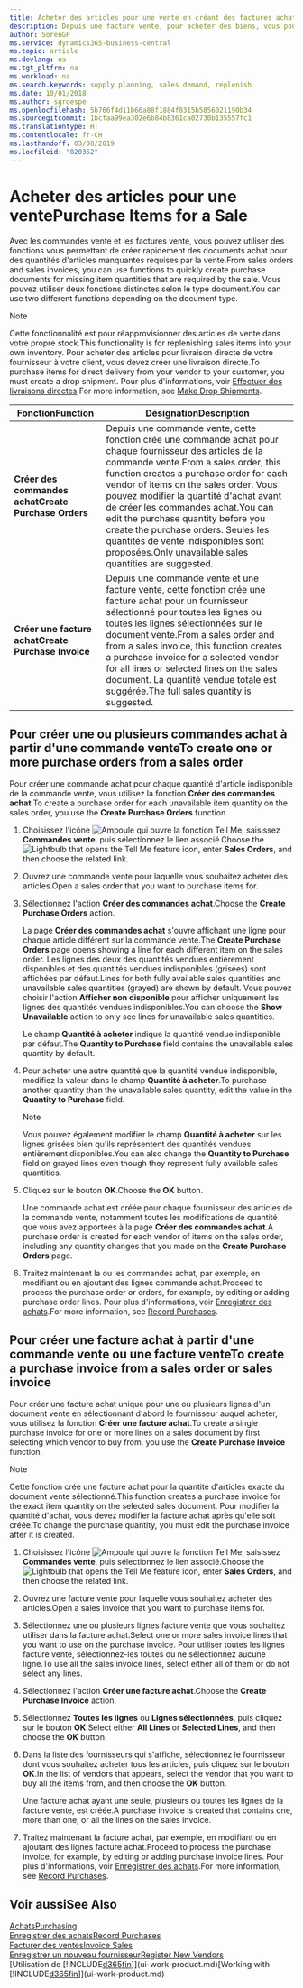 ```yaml
---
title: Acheter des articles pour une vente en créant des factures achat | Microsoft Docs
description: Depuis une facture vente, pour acheter des biens, vous pouvez créer une facture achat pour un fournisseur.
author: SorenGP
ms.service: dynamics365-business-central
ms.topic: article
ms.devlang: na
ms.tgt_pltfrm: na
ms.workload: na
ms.search.keywords: supply planning, sales demand, replenish
ms.date: 10/01/2018
ms.author: sgroespe
ms.openlocfilehash: 5b766f4d11b66a88f1884f8315b5856021190b34
ms.sourcegitcommit: 1bcfaa99ea302e6b84b8361ca02730b135557fc1
ms.translationtype: HT
ms.contentlocale: fr-CH
ms.lasthandoff: 03/08/2019
ms.locfileid: "820352"
---
```

# <a name="purchase-items-for-a-sale"></a><span data-ttu-id="1c6e8-103">Acheter des articles pour une vente</span><span class="sxs-lookup"><span data-stu-id="1c6e8-103">Purchase Items for a Sale</span></span>
<span data-ttu-id="1c6e8-104">Avec les commandes vente et les factures vente, vous pouvez utiliser des fonctions vous permettant de créer rapidement des documents achat pour des quantités d'articles manquantes requises par la vente.</span><span class="sxs-lookup"><span data-stu-id="1c6e8-104">From sales orders and sales invoices, you can use functions to quickly create purchase documents for missing item quantities that are required by the sale.</span></span> <span data-ttu-id="1c6e8-105">Vous pouvez utiliser deux fonctions distinctes selon le type document.</span><span class="sxs-lookup"><span data-stu-id="1c6e8-105">You can use two different functions depending on the document type.</span></span>

> [!Note]
> <span data-ttu-id="1c6e8-106">Cette fonctionnalité est pour réapprovisionner des articles de vente dans votre propre stock.</span><span class="sxs-lookup"><span data-stu-id="1c6e8-106">This functionality is for replenishing sales items into your own inventory.</span></span> <span data-ttu-id="1c6e8-107">Pour acheter des articles pour livraison directe de votre fournisseur à votre client, vous devez créer une livraison directe.</span><span class="sxs-lookup"><span data-stu-id="1c6e8-107">To purchase items for direct delivery from your vendor to your customer, you must create a drop shipment.</span></span> <span data-ttu-id="1c6e8-108">Pour plus d'informations, voir [Effectuer des livraisons directes](sales-how-drop-shipment.md).</span><span class="sxs-lookup"><span data-stu-id="1c6e8-108">For more information, see [Make Drop Shipments](sales-how-drop-shipment.md).</span></span>   

|<span data-ttu-id="1c6e8-109">Fonction</span><span class="sxs-lookup"><span data-stu-id="1c6e8-109">Function</span></span>|<span data-ttu-id="1c6e8-110">Désignation</span><span class="sxs-lookup"><span data-stu-id="1c6e8-110">Description</span></span>|
|--------|-----------|
|<span data-ttu-id="1c6e8-111">**Créer des commandes achat**</span><span class="sxs-lookup"><span data-stu-id="1c6e8-111">**Create Purchase Orders**</span></span>|<span data-ttu-id="1c6e8-112">Depuis une commande vente, cette fonction crée une commande achat pour chaque fournisseur des articles de la commande vente.</span><span class="sxs-lookup"><span data-stu-id="1c6e8-112">From a sales order, this function creates a purchase order for each vendor of items on the sales order.</span></span> <span data-ttu-id="1c6e8-113">Vous pouvez modifier la quantité d'achat avant de créer les commandes achat.</span><span class="sxs-lookup"><span data-stu-id="1c6e8-113">You can edit the purchase quantity before you create the purchase orders.</span></span> <span data-ttu-id="1c6e8-114">Seules les quantités de vente indisponibles sont proposées.</span><span class="sxs-lookup"><span data-stu-id="1c6e8-114">Only unavailable sales quantities are suggested.</span></span>
|<span data-ttu-id="1c6e8-115">**Créer une facture achat**</span><span class="sxs-lookup"><span data-stu-id="1c6e8-115">**Create Purchase Invoice**</span></span>|<span data-ttu-id="1c6e8-116">Depuis une commande vente et une facture vente, cette fonction crée une facture achat pour un fournisseur sélectionné pour toutes les lignes ou toutes les lignes sélectionnées sur le document vente.</span><span class="sxs-lookup"><span data-stu-id="1c6e8-116">From a sales order and from a sales invoice, this function creates a purchase invoice for a selected vendor for all lines or selected lines on the sales document.</span></span> <span data-ttu-id="1c6e8-117">La quantité vendue totale est suggérée.</span><span class="sxs-lookup"><span data-stu-id="1c6e8-117">The full sales quantity is suggested.</span></span>|

## <a name="to-create-one-or-more-purchase-orders-from-a-sales-order"></a><span data-ttu-id="1c6e8-118">Pour créer une ou plusieurs commandes achat à partir d'une commande vente</span><span class="sxs-lookup"><span data-stu-id="1c6e8-118">To create one or more purchase orders from a sales order</span></span>
<span data-ttu-id="1c6e8-119">Pour créer une commande achat pour chaque quantité d'article indisponible de la commande vente, vous utilisez la fonction **Créer des commandes achat**.</span><span class="sxs-lookup"><span data-stu-id="1c6e8-119">To create a purchase order for each unavailable item quantity on the sales order, you use the **Create Purchase Orders** function.</span></span>

1. <span data-ttu-id="1c6e8-120">Choisissez l'icône ![Ampoule qui ouvre la fonction Tell Me](media/ui-search/search_small.png "Dites-moi ce que vous voulez faire"), saisissez **Commandes vente**, puis sélectionnez le lien associé.</span><span class="sxs-lookup"><span data-stu-id="1c6e8-120">Choose the ![Lightbulb that opens the Tell Me feature](media/ui-search/search_small.png "Tell me what you want to do") icon, enter **Sales Orders**, and then choose the related link.</span></span>
2. <span data-ttu-id="1c6e8-121">Ouvrez une commande vente pour laquelle vous souhaitez acheter des articles.</span><span class="sxs-lookup"><span data-stu-id="1c6e8-121">Open a sales order that you want to purchase items for.</span></span>
3. <span data-ttu-id="1c6e8-122">Sélectionnez l'action **Créer des commandes achat**.</span><span class="sxs-lookup"><span data-stu-id="1c6e8-122">Choose the **Create Purchase Orders** action.</span></span>

    <span data-ttu-id="1c6e8-123">La page **Créer des commandes achat** s'ouvre affichant une ligne pour chaque article différent sur la commande vente.</span><span class="sxs-lookup"><span data-stu-id="1c6e8-123">The **Create Purchase Orders** page opens showing a line for each different item on the sales order.</span></span> <span data-ttu-id="1c6e8-124">Les lignes des deux des quantités vendues entièrement disponibles et des quantités vendues indisponibles (grisées) sont affichées par défaut.</span><span class="sxs-lookup"><span data-stu-id="1c6e8-124">Lines for both fully available sales quantities and unavailable sales quantities (grayed) are shown by default.</span></span> <span data-ttu-id="1c6e8-125">Vous pouvez choisir l'action **Afficher non disponible** pour afficher uniquement les lignes des quantités vendues indisponibles.</span><span class="sxs-lookup"><span data-stu-id="1c6e8-125">You can choose the **Show Unavailable** action to only see lines for unavailable sales quantities.</span></span>

    <span data-ttu-id="1c6e8-126">Le champ **Quantité à acheter** indique la quantité vendue indisponible par défaut.</span><span class="sxs-lookup"><span data-stu-id="1c6e8-126">The **Quantity to Purchase** field contains the unavailable sales quantity by default.</span></span>
4. <span data-ttu-id="1c6e8-127">Pour acheter une autre quantité que la quantité vendue indisponible, modifiez la valeur dans le champ **Quantité à acheter**.</span><span class="sxs-lookup"><span data-stu-id="1c6e8-127">To purchase another quantity than the unavailable sales quantity, edit the value in the **Quantity to Purchase** field.</span></span>

    > [!NOTE]  
    >   <span data-ttu-id="1c6e8-128">Vous pouvez également modifier le champ **Quantité à acheter** sur les lignes grisées bien qu'ils représentent des quantités vendues entièrement disponibles.</span><span class="sxs-lookup"><span data-stu-id="1c6e8-128">You can also change the **Quantity to Purchase** field on grayed lines even though they represent fully available sales quantities.</span></span>
5. <span data-ttu-id="1c6e8-129">Cliquez sur le bouton **OK**.</span><span class="sxs-lookup"><span data-stu-id="1c6e8-129">Choose the **OK** button.</span></span>

    <span data-ttu-id="1c6e8-130">Une commande achat est créée pour chaque fournisseur des articles de la commande vente, notamment toutes les modifications de quantité que vous avez apportées à la page **Créer des commandes achat**.</span><span class="sxs-lookup"><span data-stu-id="1c6e8-130">A purchase order is created for each vendor of items on the sales order, including any quantity changes that you made on the **Create Purchase Orders** page.</span></span>
7. <span data-ttu-id="1c6e8-131">Traitez maintenant la ou les commandes achat, par exemple, en modifiant ou en ajoutant des lignes commande achat.</span><span class="sxs-lookup"><span data-stu-id="1c6e8-131">Proceed to process the purchase order or orders, for example, by editing or adding purchase order lines.</span></span> <span data-ttu-id="1c6e8-132">Pour plus d'informations, voir [Enregistrer des achats](purchasing-how-record-purchases.md).</span><span class="sxs-lookup"><span data-stu-id="1c6e8-132">For more information, see [Record Purchases](purchasing-how-record-purchases.md).</span></span>


## <a name="to-create-a-purchase-invoice-from-a-sales-order-or-sales-invoice"></a><span data-ttu-id="1c6e8-133">Pour créer une facture achat à partir d'une commande vente ou une facture vente</span><span class="sxs-lookup"><span data-stu-id="1c6e8-133">To create a purchase invoice from a sales order or sales invoice</span></span>
<span data-ttu-id="1c6e8-134">Pour créer une facture achat unique pour une ou plusieurs lignes d'un document vente en sélectionnant d'abord le fournisseur auquel acheter, vous utilisez la fonction **Créer une facture achat**.</span><span class="sxs-lookup"><span data-stu-id="1c6e8-134">To create a single purchase invoice for one or more lines on a sales document by first selecting which vendor to buy from, you use the **Create Purchase Invoice** function.</span></span>

> [!NOTE]  
>   <span data-ttu-id="1c6e8-135">Cette fonction crée une facture achat pour la quantité d'articles exacte du document vente sélectionné.</span><span class="sxs-lookup"><span data-stu-id="1c6e8-135">This function creates a purchase invoice for the exact item quantity on the selected sales document.</span></span> <span data-ttu-id="1c6e8-136">Pour modifier la quantité d'achat, vous devez modifier la facture achat après qu'elle soit créée.</span><span class="sxs-lookup"><span data-stu-id="1c6e8-136">To change the purchase quantity, you must edit the purchase invoice after it is created.</span></span>  

1. <span data-ttu-id="1c6e8-137">Choisissez l'icône ![Ampoule qui ouvre la fonction Tell Me](media/ui-search/search_small.png "Dites-moi ce que vous voulez faire"), saisissez **Commandes vente**, puis sélectionnez le lien associé.</span><span class="sxs-lookup"><span data-stu-id="1c6e8-137">Choose the ![Lightbulb that opens the Tell Me feature](media/ui-search/search_small.png "Tell me what you want to do") icon, enter **Sales Orders**, and then choose the related link.</span></span>
2. <span data-ttu-id="1c6e8-138">Ouvrez une facture vente pour laquelle vous souhaitez acheter des articles.</span><span class="sxs-lookup"><span data-stu-id="1c6e8-138">Open a sales invoice that you want to purchase items for.</span></span>
3. <span data-ttu-id="1c6e8-139">Sélectionnez une ou plusieurs lignes facture vente que vous souhaitez utiliser dans la facture achat.</span><span class="sxs-lookup"><span data-stu-id="1c6e8-139">Select one or more sales invoice lines that you want to use on the purchase invoice.</span></span> <span data-ttu-id="1c6e8-140">Pour utiliser toutes les lignes facture vente, sélectionnez-les toutes ou ne sélectionnez aucune ligne.</span><span class="sxs-lookup"><span data-stu-id="1c6e8-140">To use all the sales invoice lines, select either all of them or do not select any lines.</span></span>
4. <span data-ttu-id="1c6e8-141">Sélectionnez l'action **Créer une facture achat**.</span><span class="sxs-lookup"><span data-stu-id="1c6e8-141">Choose the **Create Purchase Invoice** action.</span></span>
5. <span data-ttu-id="1c6e8-142">Sélectionnez **Toutes les lignes** ou **Lignes sélectionnées**, puis cliquez sur le bouton **OK**.</span><span class="sxs-lookup"><span data-stu-id="1c6e8-142">Select either **All Lines** or **Selected Lines**, and then choose the **OK** button.</span></span>  
6. <span data-ttu-id="1c6e8-143">Dans la liste des fournisseurs qui s'affiche, sélectionnez le fournisseur dont vous souhaitez acheter tous les articles, puis cliquez sur le bouton **OK**.</span><span class="sxs-lookup"><span data-stu-id="1c6e8-143">In the list of vendors that appears, select the vendor that you want to buy all the items from, and then choose the **OK** button.</span></span>

    <span data-ttu-id="1c6e8-144">Une facture achat ayant une seule, plusieurs ou toutes les lignes de la facture vente, est créée.</span><span class="sxs-lookup"><span data-stu-id="1c6e8-144">A purchase invoice is created that contains one, more than one, or all the lines on the sales invoice.</span></span>
7. <span data-ttu-id="1c6e8-145">Traitez maintenant la facture achat, par exemple, en modifiant ou en ajoutant des lignes facture achat.</span><span class="sxs-lookup"><span data-stu-id="1c6e8-145">Proceed to process the purchase invoice, for example, by editing or adding purchase invoice lines.</span></span> <span data-ttu-id="1c6e8-146">Pour plus d'informations, voir [Enregistrer des achats](purchasing-how-record-purchases.md).</span><span class="sxs-lookup"><span data-stu-id="1c6e8-146">For more information, see [Record Purchases](purchasing-how-record-purchases.md).</span></span>

## <a name="see-also"></a><span data-ttu-id="1c6e8-147">Voir aussi</span><span class="sxs-lookup"><span data-stu-id="1c6e8-147">See Also</span></span>
[<span data-ttu-id="1c6e8-148">Achats</span><span class="sxs-lookup"><span data-stu-id="1c6e8-148">Purchasing</span></span>](purchasing-manage-purchasing.md)  
[<span data-ttu-id="1c6e8-149">Enregistrer des achats</span><span class="sxs-lookup"><span data-stu-id="1c6e8-149">Record Purchases</span></span>](purchasing-how-record-purchases.md)  
[<span data-ttu-id="1c6e8-150">Facturer des ventes</span><span class="sxs-lookup"><span data-stu-id="1c6e8-150">Invoice Sales</span></span>](sales-how-invoice-sales.md)  
[<span data-ttu-id="1c6e8-151">Enregistrer un nouveau fournisseur</span><span class="sxs-lookup"><span data-stu-id="1c6e8-151">Register New Vendors</span></span>](purchasing-how-register-new-vendors.md)  
<span data-ttu-id="1c6e8-152">[Utilisation de [!INCLUDE[d365fin](includes/d365fin_md.md)]](ui-work-product.md)</span><span class="sxs-lookup"><span data-stu-id="1c6e8-152">[Working with [!INCLUDE[d365fin](includes/d365fin_md.md)]](ui-work-product.md)</span></span>
